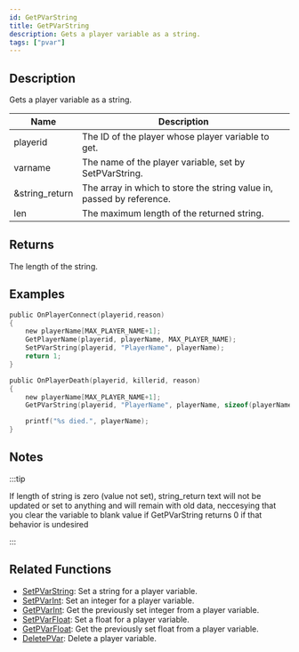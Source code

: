 ```yaml
---
id: GetPVarString
title: GetPVarString
description: Gets a player variable as a string.
tags: ["pvar"]
---
```


## Description

Gets a player variable as a string.

| Name | Description |
| --- | --- |
| playerid | The ID of the player whose player variable to get. |
| varname | The name of the player variable, set by SetPVarString. |
| &string_return | The array in which to store the string value in, passed by reference. |
| len | The maximum length of the returned string. |

## Returns

The length of the string.

## Examples

```c
public OnPlayerConnect(playerid,reason)
{
    new playerName[MAX_PLAYER_NAME+1];
    GetPlayerName(playerid, playerName, MAX_PLAYER_NAME);
    SetPVarString(playerid, "PlayerName", playerName);
    return 1;
}

public OnPlayerDeath(playerid, killerid, reason)
{
    new playerName[MAX_PLAYER_NAME+1];
    GetPVarString(playerid, "PlayerName", playerName, sizeof(playerName));

    printf("%s died.", playerName);
}
```

## Notes

:::tip

If length of string is zero (value not set), string_return text will not be updated or set to anything and will remain with old data, neccesying that you clear the variable to blank value if GetPVarString returns 0 if that behavior is undesired

:::

## Related Functions

- [SetPVarString](SetPVarString.md): Set a string for a player variable.
- [SetPVarInt](SetPVarInt.md): Set an integer for a player variable.
- [GetPVarInt](GetPVarInt.md): Get the previously set integer from a player variable.
- [SetPVarFloat](SetPVarFloat.md): Set a float for a player variable.
- [GetPVarFloat](GetPVarFloat.md): Get the previously set float from a player variable.
- [DeletePVar](DeletePVar.md): Delete a player variable.
